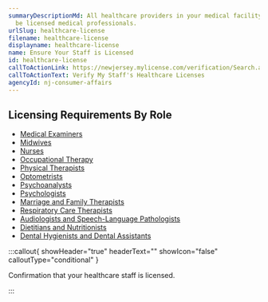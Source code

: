 ```yaml
---
summaryDescriptionMd: All healthcare providers in your medical facility need to
  be licensed medical professionals.
urlSlug: healthcare-license
filename: healthcare-license
displayname: healthcare-license
name: Ensure Your Staff is Licensed
id: healthcare-license
callToActionLink: https://newjersey.mylicense.com/verification/Search.aspx?facility=N
callToActionText: Verify My Staff's Healthcare Licenses
agencyId: nj-consumer-affairs
---
```

## Licensing Requirements By Role

* [Medical Examiners](https://www.njconsumeraffairs.gov/bme/Pages/applications.aspx)
* [Midwives](https://www.njconsumeraffairs.gov/mid/Pages/default.aspx)
* [Nurses](https://www.njconsumeraffairs.gov/nur/Pages/default.aspx)
* [Occupational Therapy](https://www.njconsumeraffairs.gov/ot/Pages/default.aspx)
* [Physical Therapists](https://www.njconsumeraffairs.gov/opt/Pages/default.aspx)
* [Optometrists](https://www.njconsumeraffairs.gov/opt/Pages/default.aspx)
* [Psychoanalysts](https://www.njconsumeraffairs.gov/psya/Pages/default.aspx)
* [Psychologists](https://www.njconsumeraffairs.gov/psy/Pages/default.aspx)
* [Marriage and Family Therapists](https://www.njconsumeraffairs.gov/mft/Pages/default.aspx)
* [Respiratory Care Therapists](https://www.njconsumeraffairs.gov/resp/Pages/default.aspx)
* [Audiologists and Speech-Language Pathologists](https://www.njconsumeraffairs.gov/aud/Pages/default.aspx)
* [Dietitians and Nutritionists](https://www.njconsumeraffairs.gov/dan/Pages/default.aspx)
* [Dental Hygienists and Dental Assistants](https://www.njconsumeraffairs.gov/den/Pages/default.aspx)

:::callout{ showHeader="true" headerText="" showIcon="false" calloutType="conditional" }

Confirmation that your healthcare staff is licensed.

:::